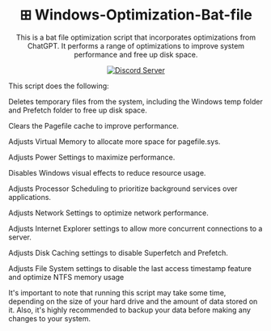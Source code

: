[discord-badge]: https://discord.com/api/guilds/897156326776520736/widget.png?style=shield
[discord-link]: https://discord.gg/RgZGCqKxAb

<div align="center">

#  ⊞ Windows-Optimization-Bat-file
This is a bat file optimization script that incorporates optimizations from ChatGPT. It performs a range of optimizations to improve system performance and free up disk space.

[![Discord Server][discord-badge]][discord-link]  

</div>  

This script does the following:

Deletes temporary files from the system, including the Windows temp folder and Prefetch folder to free up disk space.

Clears the Pagefile cache to improve performance.

Adjusts Virtual Memory to allocate more space for pagefile.sys.

Adjusts Power Settings to maximize performance.

Disables Windows visual effects to reduce resource usage.

Adjusts Processor Scheduling to prioritize background services over applications.

Adjusts Network Settings to optimize network performance.

Adjusts Internet Explorer settings to allow more concurrent connections to a server.

Adjusts Disk Caching settings to disable Superfetch and Prefetch.

Adjusts File System settings to disable the last access timestamp feature and optimize NTFS memory usage

It's important to note that running this script may take some time, depending on the size of your hard drive and the amount of data stored on it. Also, it's highly recommended to backup your data before making any changes to your system.
